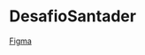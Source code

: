 # DesafioSantader

[Figma](https://www.figma.com/proto/hVQYjI1RpIa1bJKL5DdD6n/SantanderCoder?node-id=10%3A37&scaling=contain&page-id=0%3A1&starting-point-node-id=1%3A28)

